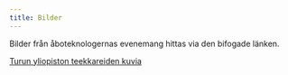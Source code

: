 ```yaml
---
title: Bilder
---
```




Bilder från åboteknologernas evenemang hittas via den bifogade länken.

[Turun yliopiston teekkareiden kuvia](https://tyteekkarit.kuvat.fi/kuvat/)